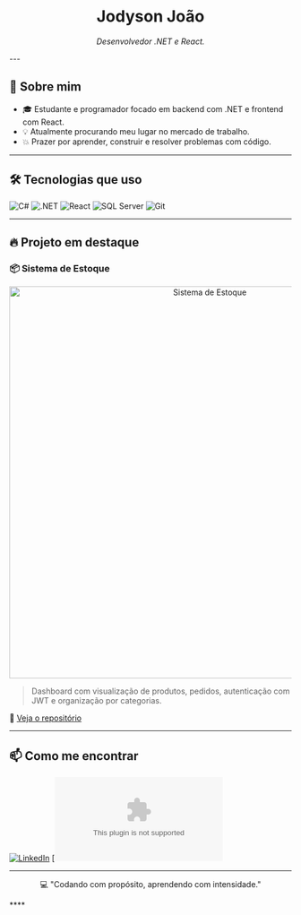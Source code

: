 <h1 align="center">Jodyson João</h1>

<p align="center">
  <em>Desenvolvedor .NET e React.</em>
</p>
---

## 🚀 Sobre mim
- 🎓 Estudante e programador focado em backend com .NET e frontend com React.
- 💡 Atualmente procurando meu lugar no mercado de trabalho.
- 💥 Prazer por aprender, construir e resolver problemas com código.

---

## 🛠️ Tecnologias que uso
![C#](https://img.shields.io/badge/C%23-239120?style=for-the-badge&logo=csharp&logoColor=white)
![.NET](https://img.shields.io/badge/.NET-512BD4?style=for-the-badge&logo=dotnet&logoColor=white)
![React](https://img.shields.io/badge/React-20232A?style=for-the-badge&logo=react&logoColor=61DAFB)
![SQL Server](https://img.shields.io/badge/SQL%20Server-CC2927?style=for-the-badge&logo=microsoftsqlserver&logoColor=white)
![Git](https://img.shields.io/badge/Git-F05032?style=for-the-badge&logo=git&logoColor=white)

---

## 🔥 Projeto em destaque

### 📦 Sistema de Estoque

<p align="center">
  <img src="./assets/estoque-image.png" width="700" alt="Sistema de Estoque"/>
</p>

> Dashboard com visualização de produtos, pedidos, autenticação com JWT e organização por categorias.

🔗 [Veja o repositório](https://github.com/JodysonJoao/EstoqueFullstack)

---

## 📫 Como me encontrar

[![LinkedIn](https://img.shields.io/badge/LinkedIn-0077B5?style=for-the-badge&logo=linkedin&logoColor=white)](https://linkedin.com/in/jodyson-joao)
[![Email](jodysonjoao2008@gmail.com)

---

<p align="center">
  💻 "Codando com propósito, aprendendo com intensidade."
</p>
****
